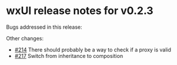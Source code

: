 # wxUI release notes for v0.2.3

Bugs addressed in this release:

Other changes:

* [#214](../../issues/214) There should probably be a way to check if a proxy is valid
* [#217](../../issues/217) Switch from inheritance to composition

